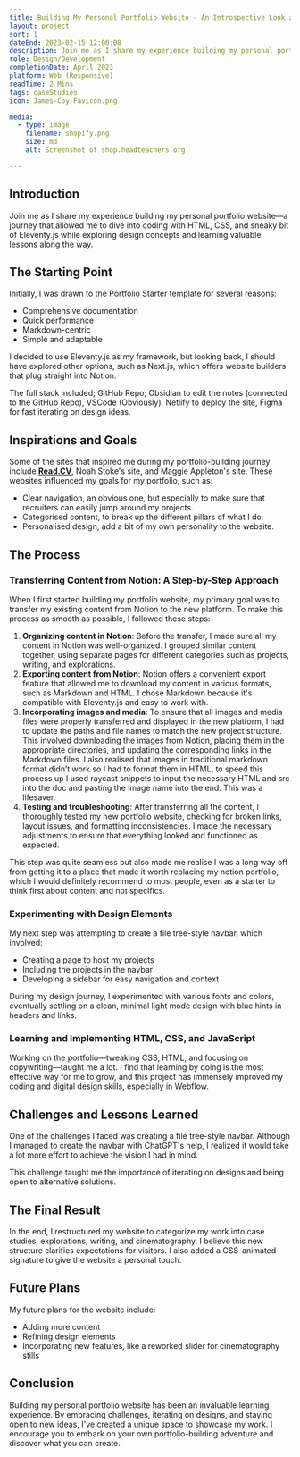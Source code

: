 ```yaml
---
title: Building My Personal Portfolio Website - An Introspective Look at the Process
layout: project
sort: 1
dateEnd: 2023-02-15 12:00:08
description: Join me as I share my experience building my personal portfolio website—a journey that allowed me to dive into coding with HTML, CSS, and sneaky bit of Eleventy.js while exploring design concepts and learning valuable lessons along the way.
role: Design/Development
completionDate: April 2023
platform: Web (Responsive)
readTime: 2 Mins
tags: caseStudies
icon: James-Coy-Favicon.png

media:
  - type: image
    filename: shopify.png
    size: md
    alt: Screenshot of shop.headteachers.org

---
```


## **Introduction**

Join me as I share my experience building my personal portfolio website—a journey that allowed me to dive into coding with HTML, CSS, and sneaky bit of Eleventy.js while exploring design concepts and learning valuable lessons along the way.

## **The Starting Point**

Initially, I was drawn to the Portfolio Starter template for several reasons:

-   Comprehensive documentation
-   Quick performance
-   Markdown-centric
-   Simple and adaptable

I decided to use Eleventy.js as my framework, but looking back, I should have explored other options, such as Next.js, which offers website builders that plug straight into Notion.

The full stack included; GitHub Repo; Obsidian to edit the notes (connected to the GitHub Repo), VSCode (Obviously), Netlify to deploy the site, Figma for fast iterating on design ideas.

## **Inspirations and Goals**

Some of the sites that inspired me during my portfolio-building journey include **[Read.CV](http://read.cv/)**, Noah Stoke's site, and Maggie Appleton's site. These websites influenced my goals for my portfolio, such as:

-   Clear navigation, an obvious one, but especially to make sure that recruiters can easily jump around my projects.
-   Categorised content, to break up the different pillars of what I do.
-   Personalised design, add a bit of my own personality to the website.

## **The Process**

### **Transferring Content from Notion: A Step-by-Step Approach**

When I first started building my portfolio website, my primary goal was to transfer my existing content from Notion to the new platform. To make this process as smooth as possible, I followed these steps:

1.  **Organizing content in Notion**: Before the transfer, I made sure all my content in Notion was well-organized. I grouped similar content together, using separate pages for different categories such as projects, writing, and explorations.
2.  **Exporting content from Notion**: Notion offers a convenient export feature that allowed me to download my content in various formats, such as Markdown and HTML. I chose Markdown because it's compatible with Eleventy.js and easy to work with.
3.  **Incorporating images and media**: To ensure that all images and media files were properly transferred and displayed in the new platform, I had to update the paths and file names to match the new project structure. This involved downloading the images from Notion, placing them in the appropriate directories, and updating the corresponding links in the Markdown files. I also realised that images in traditional markdown format didn’t work so I had to format them in HTML, to speed this process up I used raycast snippets to input the necessary HTML and src into the doc and pasting the image name into the end. This was a lifesaver.
4.  **Testing and troubleshooting**: After transferring all the content, I thoroughly tested my new portfolio website, checking for broken links, layout issues, and formatting inconsistencies. I made the necessary adjustments to ensure that everything looked and functioned as expected.

This step was quite seamless but also made me realise I was a long way off from getting it to a place that made it worth replacing my notion portfolio, which I would definitely recommend to most people, even as a starter to think first about content and not specifics.

### **Experimenting with Design Elements**

My next step was attempting to create a file tree-style navbar, which involved:

-   Creating a page to host my projects
-   Including the projects in the navbar
-   Developing a sidebar for easy navigation and context

During my design journey, I experimented with various fonts and colors, eventually settling on a clean, minimal light mode design with blue hints in headers and links.

### **Learning and Implementing HTML, CSS, and JavaScript**

Working on the portfolio—tweaking CSS, HTML, and focusing on copywriting—taught me a lot. I find that learning by doing is the most effective way for me to grow, and this project has immensely improved my coding and digital design skills, especially in Webflow.

## **Challenges and Lessons Learned**

One of the challenges I faced was creating a file tree-style navbar. Although I managed to create the navbar with ChatGPT's help, I realized it would take a lot more effort to achieve the vision I had in mind.

This challenge taught me the importance of iterating on designs and being open to alternative solutions.

## **The Final Result**

In the end, I restructured my website to categorize my work into case studies, explorations, writing, and cinematography. I believe this new structure clarifies expectations for visitors. I also added a CSS-animated signature to give the website a personal touch.

## **Future Plans**

My future plans for the website include:

-   Adding more content
-   Refining design elements
-   Incorporating new features, like a reworked slider for cinematography stills

## **Conclusion**

Building my personal portfolio website has been an invaluable learning experience. By embracing challenges, iterating on designs, and staying open to new ideas, I've created a unique space to showcase my work. I encourage you to embark on your own portfolio-building adventure and discover what you can create.